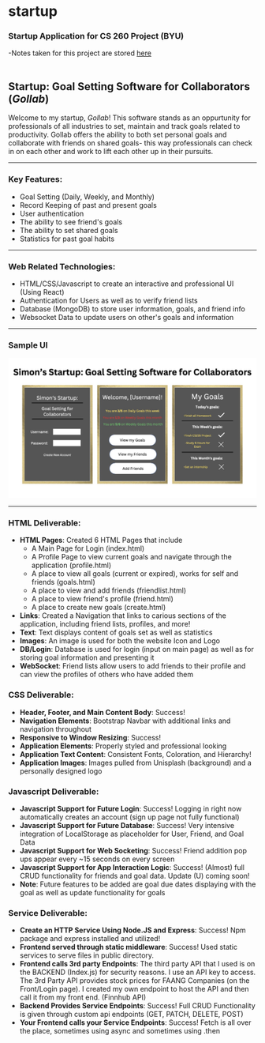 # startup
### Startup Application for CS 260 Project (BYU)

-Notes taken for this project are stored [here](/Notes.md) <br> <br>


## Startup: Goal Setting Software for Collaborators (*Gollab*)

Welcome to my startup, *Gollab*! This software stands as an oppurtunity for professionals of all industries to set, maintain and track goals related to productivity. Gollab offers the ability to both set personal goals and collaborate with friends on shared goals- this way professionals can check in on each other and work to lift each other up in their pursuits. <hr>

### Key Features:

- Goal Setting (Daily, Weekly, and Monthly)
- Record Keeping of past and present goals
- User authentication
- The ability to see friend's goals
- The ability to set shared goals
- Statistics for past goal habits
<hr>

### Web Related Technologies:

- HTML/CSS/Javascript to create an interactive and professional UI (Using React)
- Authentication for Users as well as to verify friend lists
- Database (MongoDB) to store user information, goals, and friend info
- Websocket Data to update users on other's goals and information
<hr>

### Sample UI

![Sample UI for Gollab](/Assets/GollabUI.jpg)
<hr>

### HTML Deliverable:

- **HTML Pages**: Created 6 HTML Pages that include
    - A Main Page for Login (index.html)
    - A Profile Page to view current goals and navigate through the application (profile.html)
    - A place to view all goals (current or expired), works for self and friends (goals.html)
    - A place to view and add friends (friendlist.html)
    - A place to view friend's profile (friend.html)
    - A place to create new goals (create.html) 
- **Links**: Created a Navigation that links to carious sections of the application, including friend lists, profiles, and more!
- **Text**: Text displays content of goals set as well as statistics
- **Images**: An image is used for both the website Icon and Logo
- **DB/Login**: Database is used for login (input on main page) as well as for storing goal information and presenting it
- **WebSocket**: Friend lists allow users to add friends to their profile and can view the profiles of others who have added them

### CSS Deliverable:

- **Header, Footer, and Main Content Body**: Success!
- **Navigation Elements**: Bootstrap Navbar with additional links and navigation throughout
- **Responsive to Window Resizing**: Success!
- **Application Elements**: Properly styled and professional looking
- **Application Text Content**: Consistent Fonts, Coloration, and Hierarchy!
- **Application Images**: Images pulled from Unisplash (background) and a personally designed logo

### Javascript Deliverable:

- **Javascript Support for Future Login**: Success! Logging in right now automatically creates an account (sign up page not fully functional)
- **Javascript Support for Future Database**: Success! Very intensive integration of LocalStorage as placeholder for User, Friend, and Goal Data
- **Javascript Support for Web Socketing**: Success! Friend addition pop ups appear every ~15 seconds on every screen
- **Javascript Support for App Interaction Logic**: Success! (Almost) full CRUD functionality for friends and goal data. Update (U) coming soon!
- **Note**: Future features to be added are goal due dates displaying with the goal as well as update functionality for goals

### Service Deliverable:

- **Create an HTTP Service Using Node.JS and Express**: Success! Npm package and express installed and utilized!
- **Frontend served through static middleware**: Success! Used static services to serve files in public directory.
- **Frontend calls 3rd party Endpoints**: The third party API that I used is on the BACKEND (Index.js) for security reasons. I use an API key to access. The 3rd Party API provides stock prices for FAANG Companies (on the Front/Login page). I created my own endpoint to host the API and then call it from my front end. (Finnhub API)
- **Backend Provides Service Endpoints**: Success! Full CRUD Functionality is given through custom api endpoints (GET, PATCH, DELETE, POST)
- **Your Frontend calls your Service Endpoints**: Success! Fetch is all over the place, sometimes using async and sometimes using .then

